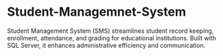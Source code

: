 # Student-Managemnet-System
Student Management System (SMS) streamlines student record keeping, enrollment, attendance, and grading for educational institutions. Built with SQL Server, it enhances administrative efficiency and communication.
